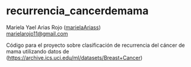 # recurrencia_cancerdemama
Mariela Yael Arias Rojo ([marielaAriass](https://github.com/marielaAriass))  
marielarojo11@gmail.com 

Código para el proyecto sobre clasificación de recurrencia del cáncer de mama utilizando datos de (https://archive.ics.uci.edu/ml/datasets/Breast+Cancer)
